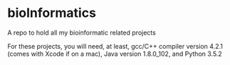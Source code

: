 # bioInformatics
A repo to hold all my bioinformatic related projects

For these projects, you will need, at least, gcc/C++ compiler version 4.2.1 (comes with Xcode if on a mac),  Java version 1.8.0_102, and Python 3.5.2
